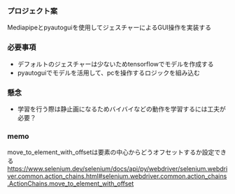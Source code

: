 ### プロジェクト案
Mediapipeとpyautoguiを使用してジェスチャーによるGUI操作を実装する

### 必要事項
* デフォルトのジェスチャーは少ないためtensorflowでモデルを作成する
* pyautoguiでモデルを活用して、pcを操作するロジックを組み込む

### 懸念
* 学習を行う際は静止画になるためバイバイなどの動作を学習するには工夫が必要？

### memo
move_to_element_with_offsetは要素の中心からどうオフセットするか設定できる
https://www.selenium.dev/selenium/docs/api/py/webdriver/selenium.webdriver.common.action_chains.html#selenium.webdriver.common.action_chains.ActionChains.move_to_element_with_offset

